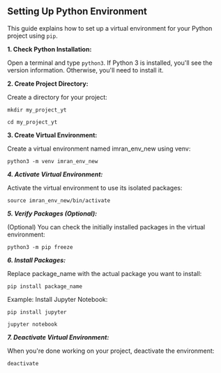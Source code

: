 ## Setting Up Python Environment

This guide explains how to set up a virtual environment for your Python project using `pip`. 

**1. Check Python Installation:**

Open a terminal and type `python3`. If Python 3 is installed, you'll see the version information. Otherwise, you'll need to install it.



**2. Create Project Directory:**

Create a directory for your project:

```
mkdir my_project_yt
```
```
cd my_project_yt
```



**3. Create Virtual Environment:**

Create a virtual environment named imran_env_new using venv:


```
python3 -m venv imran_env_new
```



***4. Activate Virtual Environment:***

Activate the virtual environment to use its isolated packages:


```
source imran_env_new/bin/activate
```



***5. Verify Packages (Optional):***

(Optional) You can check the initially installed packages in the virtual environment:

```
python3 -m pip freeze
```


***6. Install Packages:***

Replace package_name with the actual package you want to install:

```
pip install package_name
```

Example: Install Jupyter Notebook:

```
pip install jupyter
```


```
jupyter notebook
```


***7. Deactivate Virtual Environment:***

When you're done working on your project, deactivate the environment:


```
deactivate
```


